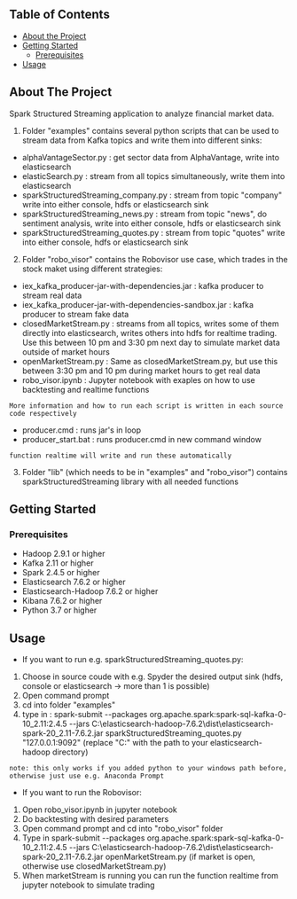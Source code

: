 <!-- TABLE OF CONTENTS -->
## Table of Contents

* [About the Project](#about-the-project)
* [Getting Started](#getting-started)
  * [Prerequisites](#prerequisites)
* [Usage](#usage)


<!-- ABOUT THE PROJECT -->
## About The Project

Spark Structured Streaming application to analyze financial market data. 

1. Folder "examples" contains several python scripts that can be used to stream data from Kafka topics and write them into different sinks:
* alphaVantageSector.py : get sector data from AlphaVantage, write into elasticsearch
* elasticSearch.py : stream from all topics simultaneously, write them into elasticsearch
* sparkStructuredStreaming_company.py : stream from topic "company" write into either console, hdfs or elasticsearch sink
* sparkStructuredStreaming_news.py : stream from topic "news", do sentiment analysis, write into either console, hdfs or elasticsearch sink
* sparkStructuredStreaming_quotes.py : stream from topic "quotes" write into either console, hdfs or elasticsearch sink
2. Folder "robo_visor" contains the Robovisor use case, which trades in the stock maket using different strategies:
* iex_kafka_producer-jar-with-dependencies.jar : kafka producer to stream real data
* iex_kafka_producer-jar-with-dependencies-sandbox.jar : kafka producer to stream fake data
* closedMarketStream.py : streams from all topics, writes some of them directly into elasticsearch, writes others into hdfs for realtime trading. Use this between 10 pm and 3:30 pm next day to simulate market data outside of market hours
* openMarketStream.py : Same as closedMarketStream.py, but use this between 3:30 pm and 10 pm during market hours to get real data
* robo_visor.ipynb : Jupyter notebook with exaples on how to use backtesting and realtime functions
```
More information and how to run each script is written in each source code respectively
```
* producer.cmd : runs jar's in loop
* producer_start.bat : runs producer.cmd in new command window
```
function realtime will write and run these automatically
```
3. Folder "lib" (which needs to be in "examples" and "robo_visor") contains sparkStructuredStreaming library with all needed functions 

<!-- GETTING STARTED -->
## Getting Started

### Prerequisites

* Hadoop 2.9.1 or higher
* Kafka 2.11 or higher
* Spark 2.4.5 or higher
* Elasticsearch 7.6.2 or higher
* Elasticsearch-Hadoop 7.6.2 or higher
* Kibana 7.6.2 or higher
* Python 3.7 or higher

<!-- USAGE EXAMPLES -->
## Usage

* If you want to run e.g. sparkStructuredStreaming_quotes.py:
1. Choose in source coude with e.g. Spyder the desired output sink (hdfs, console or elasticsearch -> more than 1 is possible)
2. Open command prompt
3. cd into folder "examples"
4. type in : spark-submit --packages org.apache.spark:spark-sql-kafka-0-10_2.11:2.4.5 --jars C:\elasticsearch-hadoop-7.6.2\dist\elasticsearch-spark-20_2.11-7.6.2.jar sparkStructuredStreaming_quotes.py "127.0.0.1:9092" (replace "C:" with the path to your elasticsearch-hadoop directory)
```
note: this only works if you added python to your windows path before, otherwise just use e.g. Anaconda Prompt
```

* If you want to run the Robovisor:
1. Open robo_visor.ipynb in jupyter notebook
2. Do backtesting with desired parameters
3. Open command prompt and cd into "robo_visor" folder
4. Type in spark-submit --packages org.apache.spark:spark-sql-kafka-0-10_2.11:2.4.5 --jars C:\elasticsearch-hadoop-7.6.2\dist\elasticsearch-spark-20_2.11-7.6.2.jar openMarketStream.py (if market is open, otherwise use closedMarketStream.py)
5. When marketStream is running you can run the function realtime from jupyter notebook to simulate trading